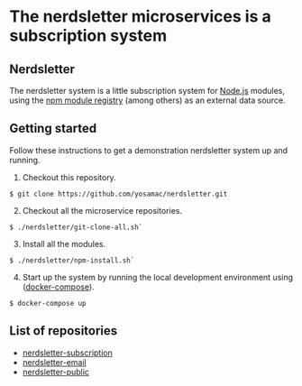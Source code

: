 # The nerdsletter microservices is a subscription system

## Nerdsletter

The nerdsletter system is a little subscription system
for [Node.js](//nodejs.org) modules, using
the [npm module registry](//npmjs.com) (among others) as an external
data source.


## Getting started

Follow these instructions to get a demonstration nerdsletter system up and
running.

1. Checkout this repository.
  ```
  $ git clone https://github.com/yosamac/nerdsletter.git
  ```

2. Checkout all the microservice repositories.
  ```
  $ ./nerdsletter/git-clone-all.sh`
  ```
  
3. Install all the modules.
  ```
  $ ./nerdsletter/npm-install.sh`
  ```

4. Start up the system by running the local development environment
  using ([docker-compose](https://docs.docker.com/compose/)).
  ```
  $ docker-compose up
  ```

## List of repositories

* [nerdsletter-subscription](//github.com/yosamac/nerdsletter-subscription)
* [nerdsletter-email](//github.com/yosamac/nerdletter-email)
* [nerdsletter-public](//github.com/yosamac/nerdletter-public)



